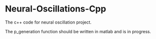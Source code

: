 # Neural-Oscillations-Cpp
The c++ code for neural oscillation project.

The p_generation function should be written in matlab and is in progress.